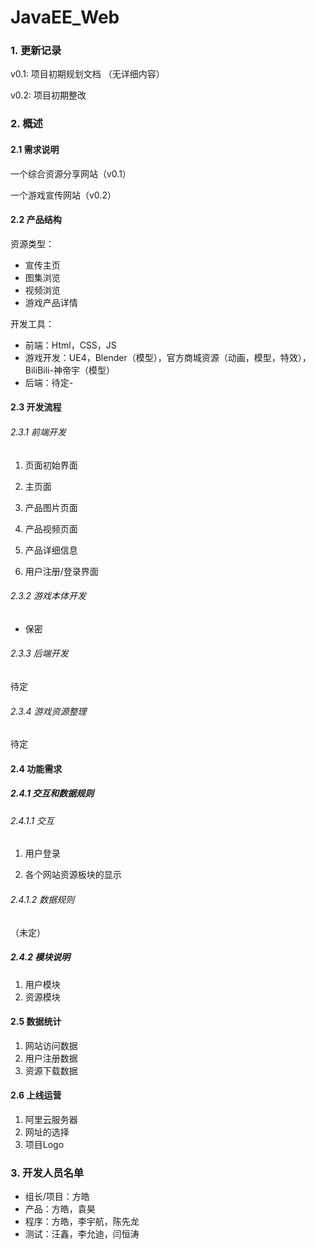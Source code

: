 # JavaEE_Web

 

### 1. 更新记录

v0.1: 项目初期规划文档 （无详细内容）

v0.2: 项目初期整改



### 2. 概述

#### 2.1 需求说明

一个综合资源分享网站（v0.1）

一个游戏宣传网站（v0.2）



#### 2.2 产品结构

资源类型：

- 宣传主页
- 图集浏览
- 视频浏览
- 游戏产品详情

开发工具：

- 前端：Html，CSS，JS
- 游戏开发：UE4，Blender（模型），官方商城资源（动画，模型，特效），BiliBili-神帝宇（模型）
- 后端：待定-



#### 2.3 开发流程

###### 2.3.1 前端开发

1. 页面初始界面

2. 主页面

3. 产品图片页面

4. 产品视频页面

5. 产品详细信息

6. 用户注册/登录界面

   

###### 2.3.2 游戏本体开发

- 保密

  

###### 2.3.3 后端开发

待定

###### 2.3.4 游戏资源整理

待定



#### 2.4 功能需求

##### 2.4.1 交互和数据规则

###### 2.4.1.1 交互

1. 用户登录

2. 各个网站资源板块的显示

   


###### 2.4.1.2 数据规则

（未定）



##### 2.4.2 模块说明

1. 用户模块
2. 资源模块



#### 2.5 数据统计

1. 网站访问数据
2. 用户注册数据
3. 资源下载数据



#### 2.6 上线运营

1. 阿里云服务器
2. 网址的选择
3. 项目Logo



### 3. 开发人员名单

- 组长/项目：方皓
- 产品：方皓，袁昊
- 程序：方皓，李宇航，陈先龙
- 测试：汪鑫，李允迪，闫恒涛



